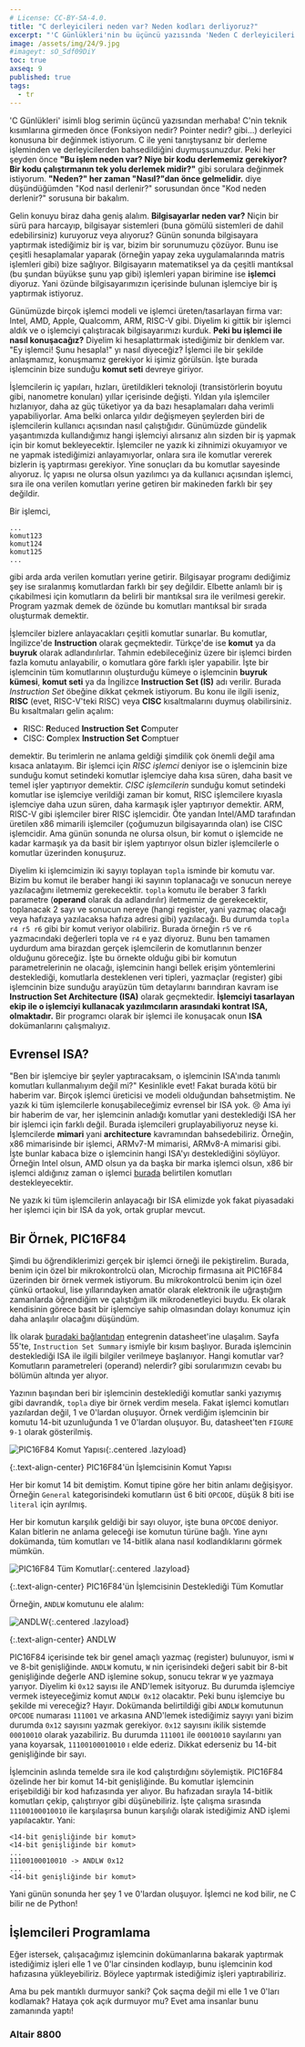 ```yaml
---
# License: CC-BY-SA-4.0.
title: "C derleyicileri neden var? Neden kodları derliyoruz?"
excerpt: "'C Günlükleri'nin bu üçüncü yazısında 'Neden C derleyicileri var? Niye böyle bir işlem yapıyoruz?' gibi soruları cevaplamaya çalışıyorum."
image: /assets/img/24/9.jpg
#imageyt: sO_Sdf09DiY
toc: true
axseq: 9
published: true
tags:
  - tr
---
```


'C Günlükleri' isimli blog serimin üçüncü yazısından merhaba! C'nin teknik
kısımlarına girmeden önce (Fonksiyon nedir? Pointer nedir? gibi...) derleyici
konusuna bir değinmek istiyorum. C ile yeni tanıştıysanız bir derleme işleminden
ve derleyicilerden bahsedildiğini duymuşsunuzdur. Peki her şeyden önce **"Bu işlem
neden var? Niye bir kodu derlememiz gerekiyor? Bir kodu çalıştırmanın tek yolu
derlemek midir?"** gibi sorulara değinmek istiyorum. **"Neden?" her zaman
"Nasıl?"dan önce gelmelidir.** diye düşündüğümden "Kod nasıl derlenir?"
sorusundan önce "Kod neden derlenir?" sorusuna bir bakalım.

Gelin konuyu biraz daha geniş alalım. **Bilgisayarlar neden var?** Niçin bir sürü
para harcayıp, bilgisayar sistemleri (buna gömülü sistemleri de dahil
edebilirsiniz) kuruyoruz veya alıyoruz? Günün sonunda bilgisayara yaptırmak
istediğimiz bir iş var, bizim bir sorunumuzu çözüyor. Bunu ise çeşitli
hesaplamalar yaparak (örneğin yapay zeka uygulamalarında matris işlemleri gibi)
bize sağlıyor. Bilgisayarın matematiksel ya da çeşitli mantıksal
(bu şundan büyükse şunu yap gibi) işlemleri yapan birimine ise **işlemci** diyoruz.
Yani özünde bilgisayarımızın içerisinde bulunan işlemciye bir iş yaptırmak
istiyoruz.

Günümüzde birçok işlemci modeli ve işlemci üreten/tasarlayan firma var:
Intel, AMD, Apple, Qualcomm, ARM, RISC-V gibi. Diyelim ki gittik bir işlemci
aldık ve o işlemciyi çalıştıracak bilgisayarımızı kurduk. **Peki bu işlemci ile
nasıl konuşacağız?** Diyelim ki hesaplattırmak istediğimiz bir denklem var. "Ey
işlemci! Şunu hesapla!" yı nasıl diyeceğiz? İşlemci ile bir şekilde anlaşmamız,
konuşmamız gerekiyor ki işimiz görülsün. İşte burada işlemcinin bize sunduğu
**komut seti** devreye giriyor.

İşlemcilerin iç yapıları, hızları, üretildikleri teknoloji (transistörlerin
boyutu gibi, nanometre konuları) yıllar içerisinde değişti. Yıldan yıla
işlemciler hızlanıyor, daha az güç tüketiyor ya da bazı hesaplamaları daha
verimli yapabiliyorlar. Ama belki onlarca yıldır değişmeyen şeylerden biri de
işlemcilerin kullanıcı açısından nasıl çalıştığıdır. Günümüzde gündelik
yaşantımızda kullandığımız hangi işlemciyi alırsanız alın sizden bir iş yapmak
için bir komut bekleyecektir. İşlemciler ne yazık ki zihnimizi okuyamıyor ve ne
yapmak istediğimizi anlayamıyorlar, onlara sıra ile komutlar vererek bizlerin iş
yaptırması gerekiyor. Yine sonuçları da bu komutlar sayesinde alıyoruz. İç
yapısı ne olursa olsun yazılımcı ya da kullanıcı açısından işlemci, sıra ile ona
verilen komutları yerine getiren bir makineden farklı bir şey değildir.

Bir işlemci,

```text
...
komut123
komut124
komut125
...
```

gibi arda arda verilen komutları yerine getirir. Bilgisayar programı dediğimiz
şey ise sıralanmış komutlardan farklı bir şey değildir. Elbette anlamlı bir iş
çıkabilmesi için komutların da belirli bir mantıksal sıra ile verilmesi gerekir.
Program yazmak demek de özünde bu komutları mantıksal bir sırada oluşturmak
demektir.

İşlemciler bizlere anlayacakları çeşitli komutlar sunarlar. Bu komutlar,
İngilizce'de **Instruction** olarak geçmektedir. Türkçe'de ise **komut** ya da
**buyruk** olarak adlandırılırlar. Tahmin edebileceğiniz üzere bir işlemci
birden fazla komutu anlayabilir, o komutlara göre farklı işler yapabilir. İşte
bir işlemcinin tüm komutlarının oluşturduğu kümeye o işlemcinin **buyruk
kümesi**, **komut seti** ya da İngilizce **Instruction Set (IS)** adı verilir.
Burada *Instruction Set* öbeğine dikkat çekmek istiyorum. Bu konu ile ilgili iseniz,
**RISC** (evet, RISC-V'teki RISC) veya **CISC** kısaltmalarını duymuş olabilirsiniz.
Bu kısaltmaları gelin açalım:

- RISC: **R**educed **Instruction Set** **C**omputer
- CISC: **C**omplex **Instruction Set** **C**omptuer

demektir. Bu terimlerin ne anlama geldiği şimdilik çok önemli değil ama kısaca
anlatayım. Bir işlemci için *RISC işlemci* deniyor ise o işlemcinin bize sunduğu
komut setindeki komutlar işlemciye daha kısa süren, daha basit ve temel işler
yaptırıyor demektir. *CISC işlemcilerin* sunduğu komut setindeki komutlar ise
işlemciye verildiği zaman bir komut, RISC işlemcilere kıyasla işlemciye daha
uzun süren, daha karmaşık işler yaptırıyor demektir. ARM, RISC-V gibi işlemciler
birer RISC işlemcidir. Öte yandan Intel/AMD tarafından üretilen x86 mimarili
işlemciler (çoğumuzun bilgisayarında olan) ise CISC işlemcidir. Ama günün sonunda
ne olursa olsun, bir komut o işlemcide ne kadar karmaşık ya da basit bir işlem
yaptırıyor olsun bizler işlemcilerle o komutlar üzerinden konuşuruz.

Diyelim ki işlemcimizin iki sayıyı toplayan `topla` isminde bir komutu var.
Bizim bu komut ile beraber hangi iki sayının toplanacağı ve sonucun nereye
yazılacağını iletmemiz gerekecektir. `topla` komutu ile beraber 3 farklı
parametre (**operand** olarak da adlandırılır) iletmemiz de gerekecektir,
toplanacak 2 sayı ve sonucun nereye (hangi register, yani yazmaç olacağı veya
hafızaya yazılacaksa hafıza adresi gibi) yazılacağı. Bu durumda `topla r4 r5 r6`
gibi bir komut veriyor olabiliriz. Burada örneğin `r5` ve `r6` yazmacındaki
değerleri topla ve `r4` e yaz diyoruz. Bunu ben tamamen uydurdum ama birazdan
gerçek işlemcilerin de komutlarının benzer olduğunu göreceğiz. İşte bu örnekte
olduğu gibi bir komutun parametrelerinin ne olacağı, işlemcinin hangi bellek
erişim yöntemlerini desteklediği, komutlarla desteklenen veri tipleri, yazmaçlar
(register) gibi işlemcinin bize sunduğu arayüzün tüm detaylarını barındıran
kavram ise **Instruction Set Architecture (ISA)** olarak geçmektedir.
**İşlemciyi tasarlayan ekip ile o işlemciyi kullanacak yazılımcıların arasındaki
kontrat ISA, olmaktadır.** Bir programcı olarak bir işlemci ile konuşacak onun
**ISA** dokümanlarını çalışmalıyız.

## Evrensel ISA?

"Ben bir işlemciye bir şeyler yaptıracaksam, o işlemcinin ISA'ında tanımlı
komutları kullanmalıyım değil mi?" Kesinlikle evet! Fakat burada kötü bir
haberim var. Birçok işlemci üreticisi ve modeli olduğundan bahsetmiştim. Ne
yazık ki tüm işlemcilerle konuşabileceğimiz evrensel bir ISA yok. 😢 Ama iyi
bir haberim de var, her işlemcinin anladığı komutlar yani desteklediği ISA
her bir işlemci için farklı değil. Burada işlemcileri gruplayabiliyoruz neyse ki.
İşlemcilerde **mimari** yani **architecture** kavramından bahsedebiliriz. Örneğin,
x86 mimarisinde bir işlemci, ARMv7-M mimarisi, ARMv8-A mimarisi gibi. İşte bunlar
kabaca bize o işlemcinin hangi ISA'yı desteklediğini söylüyor. Örneğin Intel olsun,
AMD olsun ya da başka bir marka işlemci olsun, x86 bir işlemci aldığınız zaman
o işlemci [burada](https://en.wikipedia.org/wiki/X86_instruction_listings) belirtilen
komutları destekleyecektir.

Ne yazık ki tüm işlemcilerin anlayacağı bir ISA elimizde yok fakat piyasadaki
her işlemci için bir ISA da yok, ortak gruplar mevcut.

## Bir Örnek, PIC16F84

Şimdi bu öğrendiklerimizi gerçek bir işlemci örneği ile pekiştirelim. Burada,
benim için özel bir mikrokontrolcü olan, Microchip firmasına ait PIC16F84 üzerinden
bir örnek vermek istiyorum. Bu mikrokontrolcü benim için özel çünkü ortaokul,
lise yıllarındayken amatör olarak elektronik ile uğraştığım zamanlarda öğrendiğim
ve çalıştığım ilk mikrodenetleyici buydu. Ek olarak kendisinin görece basit
bir işlemciye sahip olmasından dolayı konumuz için daha anlaşılır olacağını
düşündüm.

İlk olarak
[buradaki bağlantıdan](https://ww1.microchip.com/downloads/aemDocuments/documents/MCU08/ProductDocuments/DataSheets/30430D.pdf)
entegrenin datasheet'ine ulaşalım. Sayfa 55'te, `Instruction Set Summary` ismiyle
bir kısım başlıyor. Burada işlemcinin desteklediği ISA ile ilgili bilgiler verilmeye
başlanıyor. Hangi komutlar var? Komutların parametreleri (operand) nelerdir?
gibi sorularımızın cevabı bu bölümün altında yer alıyor.

Yazının başından beri bir işlemcinin desteklediği komutlar sanki yazıymış gibi
davrandık, `topla` diye bir örnek verdim mesela. Fakat işlemci komutları
yazılardan değil, 1 ve 0'lardan oluşuyor. Örnek verdiğim işlemcinin bir komutu
14-bit uzunluğunda 1 ve 0'lardan oluşuyor. Bu, datasheet'ten `FIGURE 9-1` olarak
gösterilmiş.

![PIC16F84 Komut Yapısı](/assets/img/24/9-figure-9-1.png){:.centered .lazyload}

{:.text-align-center}
PIC16F84'ün İşlemcisinin Komut Yapısı

Her bir komut 14 bit demiştim. Komut tipine göre her bitin anlamı değişişyor.
Örneğin `General` kategorisindeki komutların üst 6 biti `OPCODE`, düşük 8 biti
ise `literal` için ayrılmış.

Her bir komutun karşılık geldiği bir sayı oluyor, işte buna `OPCODE` deniyor.
Kalan bitlerin ne anlama geleceği ise komutun türüne bağlı. Yine aynı dokümanda,
tüm komutları ve 14-bitlik alana nasıl kodlandıklarını görmek mümkün.

![PIC16F84 Tüm Komutlar](/assets/img/24/9-table-9-2.png){:.centered .lazyload}

{:.text-align-center}
PIC16F84'ün İşlemcisinin Desteklediği Tüm Komutlar

Örneğin, `ANDLW` komutunu ele alalım:

![ANDLW](/assets/img/24/9-andlw.png){:.centered .lazyload}

{:.text-align-center}
ANDLW

PIC16F84 içerisinde tek bir genel amaçlı yazmaç (register) bulunuyor, ismi `W`
ve 8-bit genişliğinde. `ANDLW` komutu, `W` nin içerisindeki değeri sabit bir
8-bit genişliğinde değerle AND işlemine sokup, sonucu tekrar `W` ye yazmaya
yarıyor. Diyelim ki `0x12` sayısı ile AND'lemek isityoruz. Bu durumda işlemciye
vermek isteyeceğimiz komut `ANDLW 0x12` olacaktır. Peki bunu işlemciye bu şekilde
mi vereceğiz? Hayır. Dokümanda belirtildiği gibi `ANDLW` komutunun `OPCODE`
numarası `111001` ve arkasına AND'lemek istediğimiz sayıyı yani bizim durumda
`0x12` sayısını yazmak gerekiyor. `0x12` sayısını ikilik sistemde `00010010` olarak
yazabiliriz. Bu durumda `111001` ile `00010010` sayılarını yan yana koyarsak,
`11100100010010` ı elde ederiz. Dikkat ederseniz bu 14-bit genişliğinde bir sayı.

İşlemcinin aslında temelde sıra ile kod çalıştırdığını söylemiştik. PIC16F84 özelinde
her bir komut 14-bit genişliğinde. Bu komutlar işlemcinin erişebildiği bir kod
hafızasında yer alıyor. Bu hafızadan sırayla 14-bitlik komutları çekip, çalıştırıyor
gibi düşünebiliriz. İşte çalışma sırasında `11100100010010` ile karşılaşırsa
bunun karşılığı olarak istediğimiz AND işlemi yapılacaktır. Yani:

```text
<14-bit genişliğinde bir komut>
<14-bit genişliğinde bir komut>
...
11100100010010 -> ANDLW 0x12
...
<14-bit genişliğinde bir komut>
```

Yani günün sonunda her şey 1 ve 0'lardan oluşuyor. İşlemci ne kod bilir, ne C
bilir ne de Python!

## İşlemcileri Programlama

Eğer istersek, çalışacağımız işlemcinin dokümanlarına bakarak yaptırmak
istediğimiz işleri elle 1 ve 0'lar cinsinden kodlayıp, bunu işlemcinin kod
hafızasına yükleyebiliriz. Böylece yaptırmak istediğimiz işleri yaptırabiliriz.

Ama bu pek mantıklı durmuyor sanki? Çok saçma değil mi elle 1 ve 0'ları
kodlamak? Hataya çok açık durmuyor mu? Evet ama insanlar bunu zamanında yaptı!

### Altair 8800

